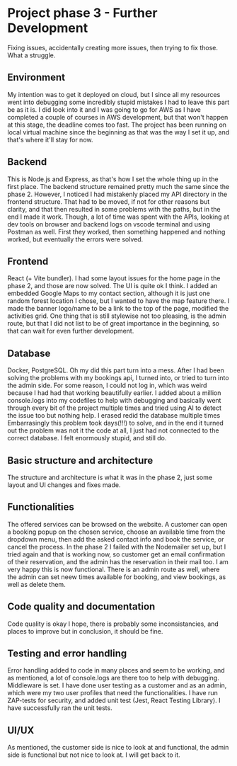 # Project phase 3 - Further Development
Fixing issues, accidentally creating more issues, then trying to fix those. What a struggle.

## Environment
 My intention was to get it deployed on cloud, but I since all my resources went into debugging some incredibly stupid mistakes I had to leave this part be as it is. I did look into it and I was going to go for AWS as I have completed a couple of courses in AWS development, but that won't happen at this stage, the deadline comes too fast. The project has been running on local virtual machine since the beginning as that was the way I set it up, and that's where it'll stay for now.

## Backend
This is Node.js and Express, as that's how I set the whole thing up in the first place. The backend structure remained pretty much the same since the phase 2. However, I noticed I had mistakenly placed my API directory in the frontend structure. That had to be moved, if not for other reasons but clarity, and that then resulted in some problems with the paths, but in the end I made it work. Though, a lot of time was spent with the APIs, looking at dev tools on browser and backend logs on vscode terminal and using Postman as well. First they worked, then something happened and nothing worked, but eventually the errors were solved. 

## Frontend
React (+ Vite bundler). I had some layout issues for the home page in the phase 2, and those are now solved. The UI is quite ok I think. I added an embedded Google Maps to my contact section, although it is just one random forest location I chose, but I wanted to have the map feature there. I made the banner logo/name to be a link to the top of the page, modified the activities grid. One thing that is still stylewise not too pleasing, is the admin route, but that I did not list to be of great importance in the beginning, so that can wait for even further development. 

## Database
Docker, PostgreSQL. Oh my did this part turn into a mess. After I had been solving the problems with my bookings api, I turned into, or tried to turn into the admin side. For some reason, I could not log in, which was weird because I had had that working beautifully earlier. I added about a million console.logs into my codefiles to help with debugging and basically went through every bit of the project multiple times and tried using AI to detect the issue too but nothing help. I erased redid the database multiple times Embarrasingly this problem took days(!!!) to solve, and in the end it turned out the problem was not it the code at all, I just had not connected to the correct database. I felt enormously stupid, and still do.

## Basic structure and architecture
The structure and architecture is what it was in the phase 2, just some layout and UI changes and fixes made.

## Functionalities
The offered services can be browsed on the website. A customer can open a booking popup on the chosen service, choose an available time from the dropdown menu, then add the asked contact info and book the service, or cancel the process. In the phase 2 I failed with the Nodemailer set up, but I tried again and that is working now, so customer get an email confirmation of their reservation, and the admin has the reservation in their mail too. I am very happy this is now functional. There is an admin route as well, where the admin can set neew times available for booking, and view bookings, as well as delete them.

## Code quality and documentation
Code quality is okay I hope, there is probably some inconsistancies, and places to improve but in conclusion, it should be fine.

## Testing and error handling
Error handling added to code in many places and seem to be working, and as mentioned, a lot of console.logs are there too to help with debugging. Middleware is set. I have done user testing as a customer and as an admin, which were my two user profiles that need the functionalities. I have run ZAP-tests for security, and added unit test (Jest, React Testing Library). I have successfully ran the unit tests. 

## UI/UX
As mentioned, the customer side is nice to look at and functional, the admin side is functional but not nice to look at. I will get back to it.

